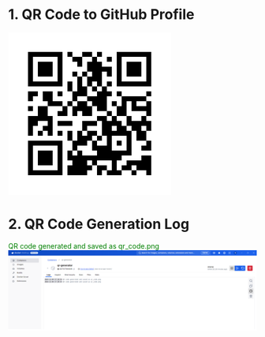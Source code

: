 # 1. QR Code to GitHub Profile
![QR Code](qr_code.png)

# 2. QR Code Generation Log
<span style="color:green">QR code generated and saved as qr_code.png</span>
![Viewing Logs](viewing-logs.png)


